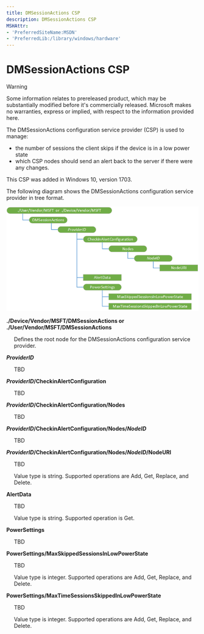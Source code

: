 ```yaml
---
title: DMSessionActions CSP
description: DMSessionActions CSP
MSHAttr:
- 'PreferredSiteName:MSDN'
- 'PreferredLib:/library/windows/hardware'
---
```


# DMSessionActions CSP


> [!WARNING]
> Some information relates to prereleased product, which may be substantially modified before it's commercially released. Microsoft makes no warranties, express or implied, with respect to the information provided here.

The DMSessionActions configuration service provider (CSP) is used to manage:  

- the number of sessions the client skips if the device is in a low power state
- which CSP nodes should send an alert back to the server if there were any changes.

This CSP was added in Windows 10, version 1703.

The following diagram shows the DMSessionActions configuration service provider in tree format.

![dmsessionactions csp](images/provisioning-csp-dmsessionactions.png)

<a href="" id="vendor-msft-dmsessionactions"></a>**./Device/Vendor/MSFT/DMSessionActions or ./User/Vendor/MSFT/DMSessionActions**  
<p style="margin-left: 20px">Defines the root node for the DMSessionActions configuration service provider.</p>

<a href="" id="providerid"></a>**_ProviderID_**  
<p style="margin-left: 20px">TBD</p>

<a href="" id="checkinalertconfiguration"></a>**_ProviderID_/CheckinAlertConfiguration**  
<p style="margin-left: 20px">TBD</p>

<a href="" id="nodes"></a>**_ProviderID_/CheckinAlertConfiguration/Nodes**  
<p style="margin-left: 20px">TBD</p>

<a href="" id="nodeid"></a>**_ProviderID_/CheckinAlertConfiguration/Nodes/_NodeID_**  
<p style="margin-left: 20px">TBD</p>

<a href="" id="nodeuri"></a>**_ProviderID_/CheckinAlertConfiguration/Nodes/_NodeID_/NodeURI**  
<p style="margin-left: 20px">TBD</p>
<p style="margin-left: 20px">Value type is string. Supported operations are Add, Get, Replace, and Delete.</p>

<a href="" id="alertdata"></a>**AlertData**  
<p style="margin-left: 20px">TBD</p>
<p style="margin-left: 20px">Value type is string. Supported operation is Get.</p>

<a href="" id="powersettings"></a>**PowerSettings**  
<p style="margin-left: 20px">TBD</p>

<a href="" id="maxskippedsessionsinlowpowerstate"></a>**PowerSettings/MaxSkippedSessionsInLowPowerState**  
<p style="margin-left: 20px">TBD</p>
<p style="margin-left: 20px">Value type is integer. Supported operations are Add, Get, Replace, and Delete.</p>

<a href="" id="maxtimesessionsskippedinlowpowerstate"></a>**PowerSettings/MaxTimeSessionsSkippedInLowPowerState**  
<p style="margin-left: 20px">TBD</p>
<p style="margin-left: 20px">Value type is integer. Supported operations are Add, Get, Replace, and Delete.</p>
